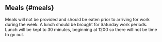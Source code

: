 ## Meals {#meals}

Meals will not be provided and should be eaten prior to arriving for work during the week. A lunch should be brought for Saturday work periods. Lunch will be kept to 30 minutes, beginning at 1200 so there will not be time to go out.